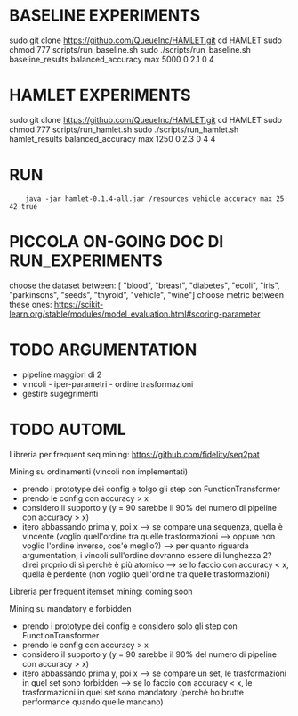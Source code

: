 # BASELINE EXPERIMENTS

sudo git clone https://github.com/QueueInc/HAMLET.git
cd HAMLET
sudo chmod 777 scripts/run_baseline.sh
sudo ./scripts/run_baseline.sh baseline_results balanced_accuracy max 5000 0.2.1 0 4

# HAMLET EXPERIMENTS

sudo git clone https://github.com/QueueInc/HAMLET.git
cd HAMLET
sudo chmod 777 scripts/run_hamlet.sh
sudo ./scripts/run_hamlet.sh hamlet_results balanced_accuracy max 1250 0.2.3 0 4 4
# RUN

        java -jar hamlet-0.1.4-all.jar /resources vehicle accuracy max 25 42 true

# PICCOLA ON-GOING DOC DI RUN_EXPERIMENTS
choose the dataset between: [
        "blood",
        "breast",
        "diabetes",
        "ecoli",
        "iris",
        "parkinsons",
        "seeds",
        "thyroid",
        "vehicle",
        "wine"]
choose metric between these ones: https://scikit-learn.org/stable/modules/model_evaluation.html#scoring-parameter

# TODO ARGUMENTATION
- pipeline maggiori di 2
- vincoli
        - iper-parametri
        - ordine trasformazioni
- gestire sugegrimenti

# TODO AUTOML
Libreria per frequent seq mining: https://github.com/fidelity/seq2pat

Mining su ordinamenti (vincoli non implementati)
- prendo i prototype dei config e tolgo gli step con FunctionTransformer
- prendo le config con accuracy > x
- considero il supporto y (y = 90 sarebbe il 90% del numero di pipeline con accuracy > x)
- itero abbassando prima y, poi x
--> se compare una sequenza, quella è vincente (voglio quell'ordine tra quelle trasformazioni --> oppure non voglio l'ordine inverso, cos'è meglio?)
        --> per quanto riguarda argumentation, i vincoli sull'ordine dovranno essere di lunghezza 2? direi proprio di sì perchè è più atomico
--> se lo faccio con accuracy < x, quella è perdente (non voglio quell'ordine tra quelle trasformazioni)

Libreria per frequent itemset mining: coming soon

Mining su mandatory e forbidden
- prendo i prototype dei config e considero solo gli step con FunctionTransformer
- prendo le config con accuracy > x
- considero il supporto y (y = 90 sarebbe il 90% del numero di pipeline con accuracy > x)
- itero abbassando prima y, poi x
--> se compare un set, le trasformazioni in quel set sono forbidden
--> se lo faccio con accuracy < x, le trasformazioni in quel set sono mandatory (perchè ho brutte performance quando quelle mancano)
